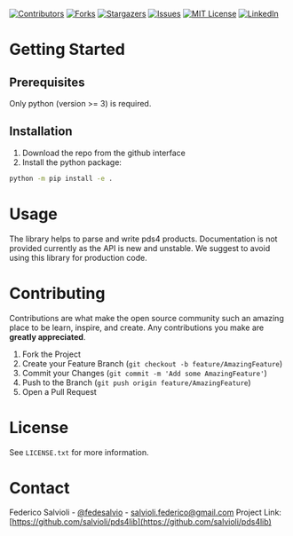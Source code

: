 [![Contributors][contributors-shield]][contributors-url]
[![Forks][forks-shield]][forks-url]
[![Stargazers][stars-shield]][stars-url]
[![Issues][issues-shield]][issues-url]
[![MIT License][license-shield]][license-url]
[![LinkedIn][linkedin-shield]][linkedin-url]

# Getting Started

## Prerequisites
Only python (version >= 3) is required.

## Installation
1. Download the repo from the github interface
2. Install the python package: 
```sh
python -m pip install -e .
```

# Usage
The library helps to parse and write pds4 products. Documentation is not provided currently as the API is new and unstable. We suggest to avoid using this library for production code.

# Contributing
Contributions are what make the open source community such an amazing place to be learn, inspire, and create. Any contributions you make are **greatly appreciated**.

1. Fork the Project
2. Create your Feature Branch (`git checkout -b feature/AmazingFeature`)
3. Commit your Changes (`git commit -m 'Add some AmazingFeature'`)
4. Push to the Branch (`git push origin feature/AmazingFeature`)
5. Open a Pull Request

# License
See `LICENSE.txt` for more information.

# Contact
Federico Salvioli - [@fedesalvio](https://twitter.com/fedesalvio) - salvioli.federico@gmail.com
Project Link: [https://github.com/salvioli/pds4lib](https://github.com/salvioli/pds4lib)


[contributors-shield]: https://img.shields.io/github/contributors/salvioli/pds4lib.svg?style=flat-square
[contributors-url]: https://github.com/salvioli/pds4lib/graphs/contributors
[forks-shield]: https://img.shields.io/github/forks/salvioli/pds4lib.svg?style=flat-square
[forks-url]: https://github.com/salvioli/pds4lib/network/members
[stars-shield]: https://img.shields.io/github/stars/salvioli/pds4lib.svg?style=flat-square
[stars-url]: https://github.com/salvioli/pds4lib/stargazers
[issues-shield]: https://img.shields.io/github/issues/salvioli/pds4lib.svg?style=flat-square
[issues-url]: https://github.com/salvioli/pds4lib/issues
[license-shield]: https://img.shields.io/github/license/salvioli/pds4lib.svg?style=flat-square
[license-url]: https://github.com/salvioli/pds4lib/blob/master/LICENSE.txt
[linkedin-shield]: https://img.shields.io/badge/-LinkedIn-black.svg?style=flat-square&logo=linkedin&colorB=555
[linkedin-url]: https://www.linkedin.com/in/federicosalvioli